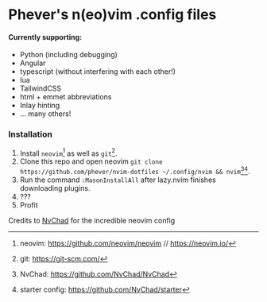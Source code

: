 # Phever's n(eo)vim .config files

#### Currently supporting:
* Python (including debugging)
* Angular
* typescript (without interfering with each other!)
* lua
* TailwindCSS
* html + emmet abbreviations
* Inlay hinting 
* ... many others!

### Installation
1. Install `neovim`[^1] as well as `git`[^2].
2. Clone this repo and open neovim `git clone https://github.com/phever/nvim-dotfiles ~/.config/nvim && nvim`[^3][^4].
3. Run the command `:MasonInstallAll` after lazy.nvim finishes downloading plugins.
4. ???
5. Profit


Credits to [NvChad](https://nvchad.com) for the incredible neovim config

[^1]: neovim: https://github.com/neovim/neovim // https://neovim.io/
[^2]: git: https://git-scm.com/
[^3]: NvChad: https://github.com/NvChad/NvChad
[^4]: starter config: https://github.com/NvChad/starter
